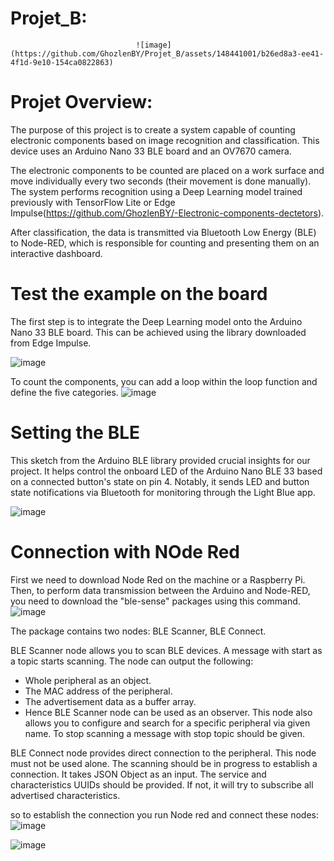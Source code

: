 # Projet_B: 

                                ![image](https://github.com/GhozlenBY/Projet_B/assets/148441001/b26ed8a3-ee41-4f1d-9e10-154ca0822863)

# Projet Overview:
The purpose of this project is to create a system capable of counting electronic components based on image recognition and classification. This device uses an Arduino Nano 33 BLE board and an OV7670 camera.

The electronic components to be counted are placed on a work surface and move individually every two seconds (their movement is done manually). The system performs recognition using a Deep Learning model trained previously with TensorFlow Lite or Edge Impulse(https://github.com/GhozlenBY/-Electronic-components-dectetors).

After classification, the data is transmitted via Bluetooth Low Energy (BLE) to Node-RED, which is responsible for counting and presenting them on an interactive dashboard.

# Test the example on the board
The first step is to integrate the Deep Learning model onto the Arduino Nano 33 BLE board. This can be achieved using the library downloaded from Edge Impulse.

![image](https://github.com/GhozlenBY/Projet_B/assets/148441001/934116e9-c272-4066-b442-1ab9201f12c0)

To count the components, you can add a loop within the loop function and define the five categories.
![image](https://github.com/GhozlenBY/Projet_B/assets/148441001/9b08ff44-69b6-4a34-92d2-90b9ca083491)

# Setting the BLE
This sketch from the Arduino BLE library provided crucial insights for our project. It helps control the onboard LED of the Arduino Nano BLE 33 based on a connected button's state on pin 4. Notably, it sends LED and button state notifications via Bluetooth for monitoring through the Light Blue app.

![image](https://github.com/GhozlenBY/Projet_B/assets/148441001/cce915df-dfaa-4c78-bc37-d110dba9cce1)

# Connection with NOde Red
First we need to download Node Red on the machine or a Raspberry Pi.
Then, to perform data transmission between the Arduino and Node-RED, you need to download the "ble-sense" packages using this command.
![image](https://github.com/GhozlenBY/Projet_B/assets/148441001/44d7f13d-7e95-42e2-b7ba-afddb0cb8b8a)

The package contains two nodes: BLE Scanner, BLE Connect.

BLE Scanner node allows you to scan BLE devices. A message with start as a topic starts scanning. The node can output the following:

- Whole peripheral as an object.
- The MAC address of the peripheral.
- The advertisement data as a buffer array.
- Hence BLE Scanner node can be used as an observer. This node also allows you to configure and search for a specific peripheral via given name. To stop scanning a message with stop topic should be given.

BLE Connect node provides direct connection to the peripheral. This node must not be used alone. The scanning should be in progress to establish a connection. It takes JSON Object as an input. The service and characteristics UUIDs should be provided. If not, it will try to subscribe all advertised characteristics.

so to establish the connection you run Node red and connect these nodes:
![image](https://github.com/GhozlenBY/Projet_B/assets/148441001/87472a5a-e434-4c14-9d07-ae494dea34d1)

![image](https://github.com/GhozlenBY/Projet_B/assets/148441001/aa11fc60-8729-473f-a1d6-6eb52776b86c)








